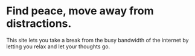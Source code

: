 # Find peace, move away from distractions.

This site lets you take a break from the busy bandwidth of the internet by letting you relax and let your thoughts go.

